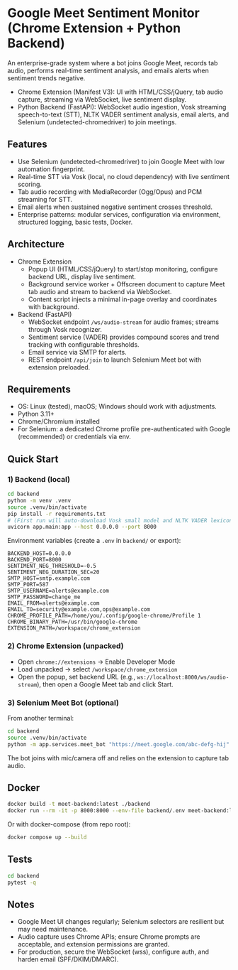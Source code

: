 # Google Meet Sentiment Monitor (Chrome Extension + Python Backend)

An enterprise-grade system where a bot joins Google Meet, records tab audio, performs real-time sentiment analysis, and emails alerts when sentiment trends negative.

- Chrome Extension (Manifest V3): UI with HTML/CSS/jQuery, tab audio capture, streaming via WebSocket, live sentiment display.
- Python Backend (FastAPI): WebSocket audio ingestion, Vosk streaming speech-to-text (STT), NLTK VADER sentiment analysis, email alerts, and Selenium (undetected-chromedriver) to join meetings.

## Features
- Use Selenium (undetected-chromedriver) to join Google Meet with low automation fingerprint.
- Real-time STT via Vosk (local, no cloud dependency) with live sentiment scoring.
- Tab audio recording with MediaRecorder (Ogg/Opus) and PCM streaming for STT.
- Email alerts when sustained negative sentiment crosses threshold.
- Enterprise patterns: modular services, configuration via environment, structured logging, basic tests, Docker.

## Architecture
- Chrome Extension
  - Popup UI (HTML/CSS/jQuery) to start/stop monitoring, configure backend URL, display live sentiment.
  - Background service worker + Offscreen document to capture Meet tab audio and stream to backend via WebSocket.
  - Content script injects a minimal in-page overlay and coordinates with background.
- Backend (FastAPI)
  - WebSocket endpoint `/ws/audio-stream` for audio frames; streams through Vosk recognizer.
  - Sentiment service (VADER) provides compound scores and trend tracking with configurable thresholds.
  - Email service via SMTP for alerts.
  - REST endpoint `/api/join` to launch Selenium Meet bot with extension preloaded.

## Requirements
- OS: Linux (tested), macOS; Windows should work with adjustments.
- Python 3.11+
- Chrome/Chromium installed
- For Selenium: a dedicated Chrome profile pre-authenticated with Google (recommended) or credentials via env.

## Quick Start

### 1) Backend (local)

```bash
cd backend
python -m venv .venv
source .venv/bin/activate
pip install -r requirements.txt
# (First run will auto-download Vosk small model and NLTK VADER lexicon)
uvicorn app.main:app --host 0.0.0.0 --port 8000
```

Environment variables (create a `.env` in `backend/` or export):

```
BACKEND_HOST=0.0.0.0
BACKEND_PORT=8000
SENTIMENT_NEG_THRESHOLD=-0.5
SENTIMENT_NEG_DURATION_SEC=20
SMTP_HOST=smtp.example.com
SMTP_PORT=587
SMTP_USERNAME=alerts@example.com
SMTP_PASSWORD=change_me
EMAIL_FROM=alerts@example.com
EMAIL_TO=security@example.com,ops@example.com
CHROME_PROFILE_PATH=/home/you/.config/google-chrome/Profile 1
CHROME_BINARY_PATH=/usr/bin/google-chrome
EXTENSION_PATH=/workspace/chrome_extension
```

### 2) Chrome Extension (unpacked)
- Open `chrome://extensions` → Enable Developer Mode
- Load unpacked → select `/workspace/chrome_extension`
- Open the popup, set backend URL (e.g., `ws://localhost:8000/ws/audio-stream`), then open a Google Meet tab and click Start.

### 3) Selenium Meet Bot (optional)
From another terminal:

```bash
cd backend
source .venv/bin/activate
python -m app.services.meet_bot "https://meet.google.com/abc-defg-hij" --profile "$CHROME_PROFILE_PATH" --extension "/workspace/chrome_extension"
```

The bot joins with mic/camera off and relies on the extension to capture tab audio.

## Docker

```bash
docker build -t meet-backend:latest ./backend
docker run --rm -it -p 8000:8000 --env-file backend/.env meet-backend:latest
```

Or with docker-compose (from repo root):

```bash
docker compose up --build
```

## Tests

```bash
cd backend
pytest -q
```

## Notes
- Google Meet UI changes regularly; Selenium selectors are resilient but may need maintenance.
- Audio capture uses Chrome APIs; ensure Chrome prompts are acceptable, and extension permissions are granted.
- For production, secure the WebSocket (wss), configure auth, and harden email (SPF/DKIM/DMARC).
